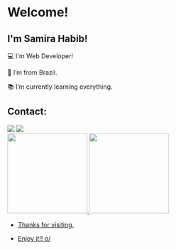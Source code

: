 # Welcome!

 

## I'm Samira Habib!

 

:computer: I'm Web Developer!

:house_with_garden: I’m from Brazil.

:books: I’m currently learning everything.

## Contact:

<div>
<a href="https://www.linkedin.com/in/samira-habib-45a46b1b6/" target="_blank"><img loading="lazy" src="https://img.shields.io/badge/-LinkedIn-%230077B5?style=for-the-badge&logo=linkedin&logoColor=white" target="_blank"></a>
<a href="mailto:samirahabib08@gmail.com"><img loading="lazy" src="https://img.shields.io/badge/Gmail-D14836?style=for-the-badge&logo=gmail&logoColor=white" target="_blank"></a>
</div>



<div>
<a href="https://github.com/SamiraHabib">
<img height="180em" src="https://github-readme-stats.vercel.app/api/top-langs/?username=SamiraHabib&layout=compact&langs_count=7&theme=dracula"/>
<img height="180em" src="https://github-readme-stats.vercel.app/api?username=SamiraHabib&show_icons=true&theme=dracula&include_all_commits=true&count_private=true"/>
</div>

- Thanks for visiting.

- Enjoy it!! o/

